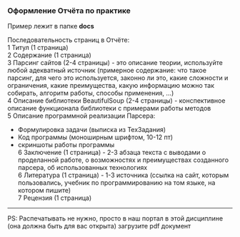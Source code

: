 ### Оформление Отчёта по практике

Пример лежит в папке **docs**  

Последовательность страниц в Отчёте:  
1 Титул (1 страница)  
2 Содержание (1 страница)  
3 Парсинг сайтов (2-4 страницы) - это описание теории, используйте любой адекватный источник (примерное содержание: что такое парсинг, для чего это используется, законно ли это, какие сложности и ограничения, какие преимущества, какую информацию можно так собирать, алгоритм работы, способы применения, ...)  
4 Описание библиотеки BeautifulSoup (2-4 страницы) - конспективное описание функционала библиотеки с примерами работы методов  
5 Описание программной реализации Парсера:  
- Формулировка задачи (выписка из ТехЗадания)  
- Код программы (моноширным шрифтом, 10-12 пт)  
- скриншоты работы программы  
6 Заключение (1 страница) - 2-3 абзаца текста с выводами о проделанной работе, о возможностях и преимуществах созданного парсера, об использованных технологиях  
6 Литература (1 страница) - 1-3 источника (ссылка на сайт, которым пользовались, учебник по программированию на том языке, на котором пишите)  
7 Рецензия (1 страница)  

---  

PS: Распечатывать не нужно, просто в наш портал в этой дисциплине (она должна быть для вас открыта) загрузите pdf документ  